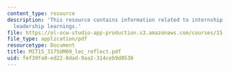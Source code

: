 ```yaml
---
content_type: resource
description: 'This resource contains information related to internship reflection:
  leadership learnings.'
file: https://ol-ocw-studio-app-production.s3.amazonaws.com/courses/15-317-organizational-leadership-and-change-summer-2009/fef39fa0ed228dad9aa2314ceb9d8530_MIT15_317SUM09_lec_reflect.pdf
file_type: application/pdf
resourcetype: Document
title: MIT15_317SUM09_lec_reflect.pdf
uid: fef39fa0-ed22-8dad-9aa2-314ceb9d8530
---
```

